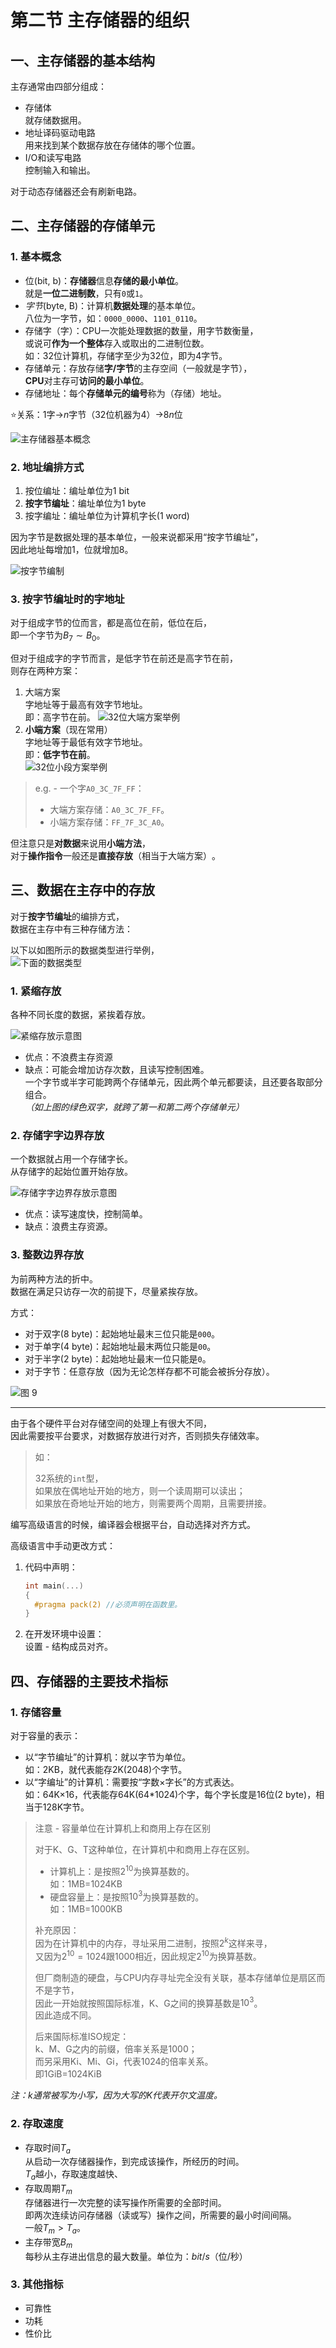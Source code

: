 # 第二节 主存储器的组织

## 一、主存储器的基本结构

主存通常由四部分组成：

* 存储体  
  就存储数据用。
* 地址译码驱动电路  
  用来找到某个数据存放在存储体的哪个位置。
* I/O和读写电路  
  控制输入和输出。

对于动态存储器还会有刷新电路。

## 二、主存储器的存储单元

### 1. 基本概念

* 位(bit, b)：**存储器**信息**存储的最小单位**。  
  就是**一位二进制数**，只有`0`或`1`。
* *字节*(byte, B)：计算机**数据处理**的基本单位。  
  八位为一字节，如：`0000_0000`、`1101_0110`。
* 存储字（字）：CPU一次能处理数据的数量，用字节数衡量，  
  或说可**作为一个整体**存入或取出的二进制位数。  
  如：32位计算机，存储字至少为32位，即为4字节。
* 存储单元：存放存储**字/字节**的主存空间（一般就是字节），  
  **CPU**对主存可**访问的最小单位**。
* 存储地址：每个**存储单元的编号**称为（存储）地址。​

⭐关系：$1$字→$n$字节（32位机器为$4$）→$8n$位

![主存储器基本概念](images/5.2-Storage-2--04-09_22-52-48.png)

### 2. 地址编排方式

1. 按位编址：编址单位为1 bit
2. **按字节编址**：编址单位为1 byte
3. 按字编址：编址单位为计算机字长(1 word)

因为字节是数据处理的基本单位，一般来说都采用“按字节编址”，  
因此地址每增加$1$，位就增加$8$。

![按字节编制](images/5.2-Storage-2--04-09_22-58-16.png)

### 3. 按字节编址时的字地址

对于组成字节的位而言，都是高位在前，低位在后，  
即一个字节为$B_7\sim B_0$。

但对于组成字的字节而言，是低字节在前还是高字节在前，  
则存在两种方案：

1. 大端方案  
   字地址等于最高有效字节地址。  
   即：高字节在前。
   ![32位大端方案举例](images/5.2-Storage-2--04-09_23-04-44.png)
2. **小端方案**（现在常用）  
   字地址等于最低有效字节地址。  
   即：**低字节在前**。  
   ![32位小段方案举例](images/5.2-Storage-2--04-09_23-05-51.png)

> e.g. - 一个字`A0_3C_7F_FF`：
>
> * 大端方案存储：`A0_3C_7F_FF`。
> * 小端方案存储：`FF_7F_3C_A0`。

但注意只是**对数据**来说用**小端方法**，  
对于**操作指令**一般还是**直接存放**（相当于大端方案）​。

## 三、数据在主存中的存放

对于**按字节编址**的编排方式，  
数据在主存中有三种存储方法：

以下以如图所示的数据类型进行举例，  
![下面的数据类型](images/5.2-Storage-2--04-09_23-07-30.png)

### 1. 紧缩存放

各种不同长度的数据，紧挨着存放。

![紧缩存放示意图](images/5.2-Storage-2--04-09_23-09-01.png)

* 优点：不浪费主存资源
* 缺点：可能会增加访存次数，且读写控制困难。  
  一个字节或半字可能跨两个存储单元，因此两个单元都要读，且还要各取部分组合。  
  *（如上图的绿色双字，就跨了第一和第二两个存储单元）*

### 2. 存储字字边界存放  

一个数据就占用一个存储字长。  
从存储字的起始位置开始存放。

![存储字字边界存放示意图](images/5.2-Storage-2--04-10_00-18-21.png)  

* 优点：读写速度快，控制简单。
* 缺点：浪费主存资源。

### 3. 整数边界存放  

为前两种方法的折中。  
数据在满足只访存一次的前提下，尽量紧挨存放。  

方式：

* 对于双字(8 byte)：起始地址最末三位只能是`000`。
* 对于单字(4 byte)：起始地址最末两位只能是`00`。
* 对于半字(2 byte)：起始地址最末一位只能是`0`。
* 对于字节：任意存放（因为无论怎样存都不可能会被拆分存放）。

![图 9](images/5.2-Storage-2--04-10_00-57-34.jpg)

---

由于各个硬件平台对存储空间的处理上有很大不同，  
因此需要按平台要求，对数据存放进行对齐，否则损失存储效率。
> 如：
>
> 32系统的`int`型，  
> 如果放在偶地址开始的地方，则一个读周期可以读出；  
> 如果放在奇地址开始的地方，则需要两个周期，且需要拼接。

编写高级语言的时候，编译器会根据平台，自动选择对齐方式。

高级语言中手动更改方式：

1. 代码中声明：  

   ```c++
   int main(...)
   {
     #pragma pack(2) //必须声明在函数里。
   }
   ```

2. 在开发环境中设置：  
   设置 - 结构成员对齐。

## 四、存储器的主要技术指标

### 1. 存储容量

对于容量的表示：

* 以“字节编址”的计算机：就以字节为单位。  
  如：2KB，就代表能存2K(2048)个字节。
* 以“字编址”的计算机：需要按“字数×字长”的方式表达。  
  如：64K×16，代表能存64K(64*1024)个字，每个字长度是16位(2 byte)，相当于128K字节。

> 注意 - 容量单位在计算机上和商用上存在区别
>
> 对于K、G、T这种单位，在计算机中和商用上存在区别。
>
> * 计算机上：是按照$2^10$为换算基数的。  
>   如：$1$MB=$1024$KB
> * 硬盘容量上：是按照$10^3$为换算基数的。  
>   如：$1$MB=$1000$KB
>
> 补充原因：  
> 因为在计算机中的内存，寻址采用二进制，按照$2^k$这样来寻，  
> 又因为$2^10=1024$跟$1000$相近，因此规定$2^10$为换算基数。
>
> 但厂商制造的硬盘，与CPU内存寻址完全没有关联，基本存储单位是扇区而不是字节，  
> 因此一开始就按照国际标准，K、G之间的换算基数是$10^3$。  
> 因此造成不同。
>
> 后来国际标准ISO规定：  
> k、M、G之内的前缀，倍率关系是$1000$；  
> 而另采用Ki、Mi、Gi，代表$1024$的倍率关系。  
> 即$1$GiB=$1024$KiB

*注：k通常被写为小写，因为大写的K代表开尔文温度。*

### 2. 存取速度

* 存取时间$T_a$  
  从启动一次存储器操作，到完成该操作，所经历的时间。  
  $T_a$越小，存取速度越快、
* 存取周期$T_m$  
  存储器进行一次完整的读写操作所需要的全部时间。  
  即两次连续访问存储器（读或写）操作之间，所需要的最小时间间隔。  
  一般$T_m>T_a$。
* 主存带宽$B_m$  
  每秒从主存进出信息的最大数量。单位为：$bit/s$（位/秒）

### 3. 其他指标

* 可靠性
* 功耗
* 性价比
